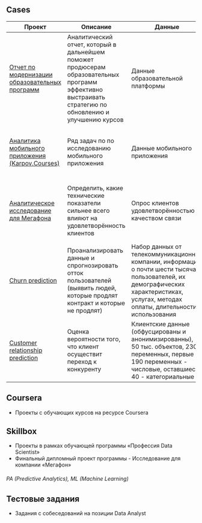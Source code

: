 ## Cases
| Проект | Описание | Данные | Библиотеки | Стек |
| ------------- | ------------- | ------------- | ------------- |  ------------- |
| [Отчет по модернизации образовательных программ](https://github.com/lobanovmikh/Projects/blob/master/Skillbox/(PA)%20%D0%90%D0%BD%D0%B0%D0%BB%D0%B8%D1%82%D0%B8%D1%87%D0%B5%D1%81%D0%BA%D0%B8%D0%B9%20%D0%BE%D1%82%D1%87%D0%B5%D1%82%20%D0%BF%D0%BE%20%D0%BC%D0%BE%D0%B4%D0%B5%D1%80%D0%BD%D0%B8%D0%B7%D0%B0%D1%86%D0%B8%D0%B8%20%D0%BE%D0%B1%D1%80.%D0%BF%D1%80%D0%BE%D0%B3%D1%80%D0%B0%D0%BC%D0%BC%20-%20advanced.ipynb)  | Аналитический отчет, который в дальнейшем поможет продюсерам образовательных программ эффективно выстраивать стратегию по обновлению и улучшению курсов | Данные образовательной платформы | Pandas, Numpy, Matplotlib | EDA, Conclusions based on data, Insides searching |
| [Аналитика мобильного приложения (Karpov.Courses)](https://github.com/lobanovmikh/Projects/blob/master/Karpov/Final_proj_var1.ipynb)  | Ряд задач по по исследованию мобильного приложения | Данные мобильного приложения | Pandas, Numpy, Seaborn, Scipy  | EDA, Hypothesis testing, Bootstrap, A/B testing, Nonparametric tests |
| [Аналитическое исследование для Мегафона](https://github.com/lobanovmikh/Projects/blob/master/Skillbox/(PA)%20Project-Megafon%20(remastered).ipynb)  | Определить, какие технические показатели сильнее всего влияют на удовлетворённость клиентов | Опрос клиентов удовлетворённостью качеством связи | Pandas, Numpy, Matplotlib, Seaborn, Scipy | EDA, Hypothesis testing, Bootstrap, Confidence intervals, Nonparametric tests  |
| [Churn prediction](https://github.com/lobanovmikh/Projects/blob/master/Skillbox/(ML)%20%D0%9F%D1%80%D0%BE%D0%B3%D0%BD%D0%BE%D0%B7%D0%B8%D1%80%D0%BE%D0%B2%D0%B0%D0%BD%D0%B8%D0%B5%20%D0%BE%D1%82%D1%82%D0%BE%D0%BA%D0%B0%20%D0%B2%20%D1%82%D0%B5%D0%BB%D0%B5%D0%BA%D0%BE%D0%BC%D0%B5.ipynb)  | Проанализировать данные и спрогнозировать отток пользователей (выявить людей, которые продлят контракт и которые не продлят) | Набор данных от телекоммуникационной компании, информация о почти шести тысячах пользователей, их демографических характеристиках, услугах, методах оплаты, длительности использования | Pandas, Numpy, Seaborn, Sklearn | EDA, Hypothesis testing, Baseline |
| [Customer relationship prediction](https://github.com/lobanovmikh/Projects/blob/master/Coursera/KDD%20Cup.Customer%20relationship%20prediction.ipynb) | Оценка вероятности того, что клиент осуществит переход  к конкуренту | Клиентские данные (обфусцированы и анонимизированны), 50 тыс. объектов, 230 переменных, первые 190 переменных - числовые, оставшиеся 40 - категориальные | Pandas, Numpy, Matplotlib, Seaborn, Scipy, Sklearn | Anonymized data, EDA, Feature selection, Baseline, Optimize model |






## Coursera
- Проекты с обучающих курсов на ресурсе Coursera
## Skillbox
- Проекты в рамках обучающей программы «Профессия Data Scientist»
- Финальный дипломный проект программы - Исследование для компании «Мегафон»
 ###### PA (Predictive Analytics), ML (Machine Learning)
## Тестовые задания
- Задания с собеседований на позиции Data Analyst
